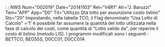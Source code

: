 :  : NWS Num="002019" Date="20141103" Rel="V4R1" Atr="J. Baruzzi" Tem="APP" App="D0" Tit="Utilizzo Qtà lotto per assunzione costo listino" Sts="20"
Impostando, nella tabella TCO, il Flag denominato "Usa Lotto di Calcolo" ='1' è possibile far assumere la quantità del lotto utilizzata nella fase di calcolo dei costi, come quantità di "Lotto valido da", per reperire il costo di listino (metodo LIS).
I programmi modificati sono i seguenti : 
B£TTCO, B£G55S, D0CC01, D0CC01A
